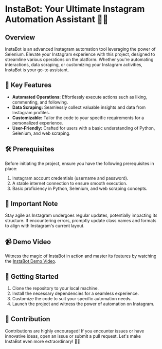# InstaBot: Your Ultimate Instagram Automation Assistant 🤖✨

## Overview

InstaBot is an advanced Instagram automation tool leveraging the power of Selenium. Elevate your Instagram experience with this project, designed to streamline various operations on the platform. Whether you're automating interactions, data scraping, or customizing your Instagram activities, InstaBot is your go-to assistant.

## 🚀 Key Features

- **Automated Operations:** Effortlessly execute actions such as liking, commenting, and following.
- **Data Scraping:** Seamlessly collect valuable insights and data from Instagram profiles.
- **Customizable:** Tailor the code to your specific requirements for a personalized experience.
- **User-Friendly:** Crafted for users with a basic understanding of Python, Selenium, and web scraping.

## 🛠 Prerequisites

Before initiating the project, ensure you have the following prerequisites in place:

1. Instagram account credentials (username and password).
2. A stable internet connection to ensure smooth execution.
3. Basic proficiency in Python, Selenium, and web scraping concepts.

## 🚦 Important Note

Stay agile as Instagram undergoes regular updates, potentially impacting its structure. If encountering errors, promptly update class names and formats to align with Instagram's current layout.

## 📹 Demo Video

Witness the magic of InstaBot in action and master its features by watching the [InstaBot Demo Video](https://www.youtube.com/watch?v=cDtqtoNLgWk).

## 🚀 Getting Started

1. Clone the repository to your local machine.
2. Install the necessary dependencies for a seamless experience.
3. Customize the code to suit your specific automation needs.
4. Launch the project and witness the power of automation on Instagram.

## 🙌 Contribution

Contributions are highly encouraged! If you encounter issues or have innovative ideas, open an issue or submit a pull request. Let's make InstaBot even more extraordinary! 🚀✨
